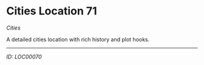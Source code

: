 # Cities Location 71

*Cities*

A detailed cities location with rich history and plot hooks.

---
*ID: LOC00070*